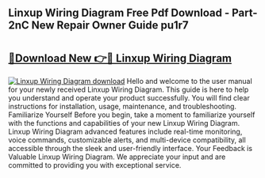 ## Linxup Wiring Diagram Free Pdf Download - Part-2nC New Repair Owner Guide pu1r7

# <h2><a href="http://dfmtl0.blite.top/?on=Linxup+Wiring+Diagram">🔗Download New 👉🔴 Linxup Wiring Diagram</a></h2>

[![Linxup Wiring Diagram download](https://i.imgur.com/lujVjoI.png)](http://dfmtl0.blite.top/?on=Linxup+Wiring+Diagram)
Hello and welcome to the user manual for your newly received Linxup Wiring Diagram. This guide is here to help you understand and operate your product successfully. You will find clear instructions for installation, usage, maintenance, and troubleshooting. Familiarize Yourself Before you begin, take a moment to familiarize yourself with the functions and capabilities of your new Linxup Wiring Diagram. Linxup Wiring Diagram advanced features include real-time monitoring, voice commands, customizable alerts, and multi-device compatibility, all accessible through the sleek and user-friendly interface. Your Feedback is Valuable Linxup Wiring Diagram. We appreciate your input and are committed to providing you with exceptional service.
